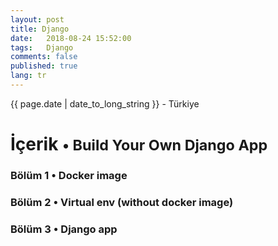 ```yaml
---
layout: post
title: Django 
date:   2018-08-24 15:52:00
tags:   Django
comments: false
published: true
lang: tr
---
```



<p class="meta">{{ page.date | date_to_long_string }} - Türkiye</p>

<style>
span {
    color:blue;
    cursor:pointer;
}
table {
    font-family: arial, sans-serif;
    border-collapse: collapse;
    width: 100%;
}

td, th {
    border: 1px solid #dddddd;
    text-align: left;
    padding: 8px;
}

tr:nth-child(even) {
    background-color: #dddddd;
}
</style>

<h1>İçerik <small>&bull; Build Your Own Django App</small></h1>

<h3><span onclick="show('Page1');"><a>Bölüm 1 &bull; Docker image</a></span></h3>
<h3><span onclick="show('Page2');"><a>Bölüm 2 &bull; Virtual env (without docker image)</a></span></h3>
<h3><span onclick="show('Page3');"><a>Bölüm 3 &bull; Django app</a></span></h3>
<br>
<div class="teaser clearfix"></div>
<div id="Page1" class="page" style="display:none">
<pre>(1)  <code data-language='bash'>sudo systemctl status docker</code></pre>
<pre>(2)  <code data-language='bash'>sudo systemctl enable docker</code></pre>
<pre>(3)  <code data-language='bash'>sudo systemctl start docker</code></pre>
<pre>(4)  <code data-language='bash'>
sudo docker run --net="host" 
-v /home/$USER:/home/$USER
-v /var/cache/pisi/archives:/var/cache/pisi/archives 
-v /var/cache/pisi/packages:/var/cache/pisi/packages 
-itd --security-opt=seccomp:unconfined ertugerata/pisi-chroot-beta bash</code></pre>
<pre>(5)  <code data-language='bash'>
sudo docker run --net="host" 
-v /home/$USER/pisi-2.0/build:/root 
-v /var/cache/pisi/archives:/var/cache/pisi/archives 
-v /var/cache/pisi/packages:/var/cache/pisi/packages 
-itd --security-opt=seccomp:unconfined ertugerata/pisi-chroot-farm bash</code></pre>
 <pre>(6)  <code data-language='bash'>sudo docker ps</code></p>
 <pre>(7)  <code data-language='bash'>sudo docker attach container_name</code></pre>
 <pre>(8)  <code data-language='bash'>pisi ar beta http://ciftlik.pisilinux.org/2.0-Beta.1/pisi-index.xml.xz</code></pre>
 <pre>(9)  <code data-language='bash'>service dbus start && pisi it gawk --ignore-dependency && pisi ur && pisi up -dvsy && pisi it python-devel openssl-devel git pip nodejs -y</code></pre>
 <pre>(10)  <code data-language='bash'>pisi it gawk --ignore-dependency</code></pre>
 <pre>(11)  <code data-language='bash'>sudo docker stop container_name</code></pre>
 <pre>(12)  <code data-language='bash'>sudo docker rm container_name</code></pre>
</div>
<div class="teaser clearfix"></div>
<div id="Page2" class="page" style="display:none">
</div>
 
<div class="teaser clearfix"></div>
<div id="Page3" class="page" style="display:none">
<pre>(1)  <code data-language='bash'>pip install django==1.8</code></pre>
<pre>(2)  <code data-language='bash'>pip install npm</code></pre>
<pre>(3)  <code data-language='bash'>pip install --upgrade git+https://github.com/mysteryjeans/doorsale.git#egg=Doorsale</code></pre>
<pre>(4)  <code data-language='bash'>git clone https://github.com/mysteryjeans/doorsale-demo.git</code></pre>
<pre>(5)  <code data-language='bash'>npm install -g less yuglify</code></pre>
<pre>(6)  <code data-language='bash'>cd doorsale-demo</code></pre>
<pre>(6)  <code data-language='bash'>python manage.py runserver</code></pre>
<pre>(7)  <code data-language='bash'>docker save container_name > /home/$USER/export.tar</code></pre>
<pre>(8)  <code data-language='bash'>docker load < /home/zeki/export.tar</code></pre>
</div>

